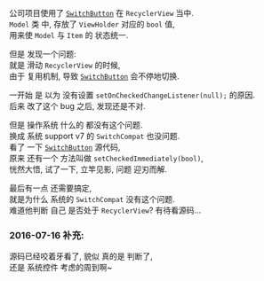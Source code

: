 公司项目使用了 [`SwitchButton`][SwitchButton] 在 `RecyclerView` 当中.  
`Model` 类 中, 存放了 `ViewHolder` 对应的 `bool` 值,  
用来使 `Model` 与 `Item` 的 状态统一.  

但是 发现一个问题:  
就是 滑动 `RecyclerView` 的时候,   
由于 复用机制, 导致 [`SwitchButton`][SwitchButton] 会不停地切换.  

一开始 是 以为 没有设置 `setOnCheckedChangeListener(null);` 的原因.  
后来 改了这个 bug 之后, 发现还是不对.  

但是 操作系统 什么的 都没有这个问题.  
换成 系统 support v7 的 `SwitchCompat` 也没问题.  
看了 一下 [`SwitchButton`][SwitchButton] 源代码,  
原来 还有一个 方法叫做 `setCheckedImmediately(bool)`,  
恍然大悟, 试了一下, 立竿见影, 问题 迎刃而解.  

最后有一点 还需要搞定,  
就是为什么 系统的 `SwitchCompat` 没有这个问题.  
难道他判断 自己 是否处于 `RecyclerView`? 有待看源码...  

### 2016-07-16 补充:  
源码已经咬着牙看了, 貌似 真的是 判断了,  
还是 系统控件 考虑的周到啊~  

[SwitchButton]: https://github.com/kyleduo/SwitchButton
